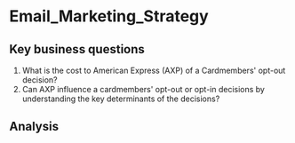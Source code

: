 # Email_Marketing_Strategy


Key business questions
---------------------------
1. What is the cost to American Express (AXP) of a Cardmembers' opt-out decision?
2. Can AXP influence a cardmembers' opt-out or opt-in decisions by understanding the key determinants of the decisions?


Analysis
-------------------------
